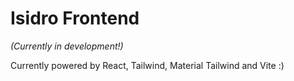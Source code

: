 # Isidro Frontend 
_(Currently in development!)_

Currently powered by React, Tailwind, Material Tailwind and Vite :) 